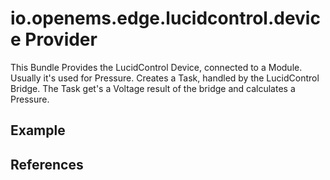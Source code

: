 # io.openems.edge.lucidcontrol.device Provider

This Bundle Provides the LucidControl Device, connected to a Module. Usually it's used for
Pressure. Creates a Task, handled by the  LucidControl Bridge.
The Task get's a Voltage result of the bridge and calculates a Pressure.

## Example

## References

